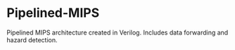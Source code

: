 # Pipelined-MIPS
Pipelined MIPS architecture created in Verilog. Includes data forwarding and hazard detection.
